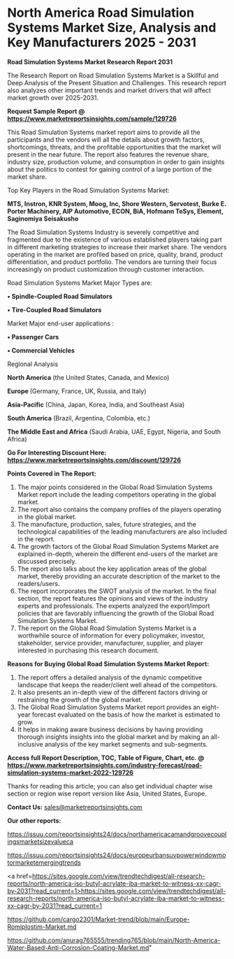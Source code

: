 # North America Road Simulation Systems Market Size, Analysis and Key Manufacturers 2025 - 2031

<strong>Road Simulation Systems Market Research Report 2031</strong>

The Research Report on Road Simulation Systems Market is a Skillful and Deep Analysis of the Present Situation and Challenges. This research report also analyzes other important trends and market drivers that will affect market growth over 2025-2031.

<strong>Request Sample Report @ <a href=https://www.marketreportsinsights.com/sample/129726>https://www.marketreportsinsights.com/sample/129726</a></strong>

This Road Simulation Systems market report aims to provide all the participants and the vendors will all the details about growth factors, shortcomings, threats, and the profitable opportunities that the market will present in the near future. The report also features the revenue share, industry size, production volume, and consumption in order to gain insights about the politics to contest for gaining control of a large portion of the market share.

Top Key Players in the Road Simulation Systems Market:

<strong>MTS, Instron, KNR System, Moog, Inc, Shore Western, Servotest, Burke E. Porter Machinery, AIP Automotive, ECON, BiA, Hofmann TeSys, Element, Saginomiya Seisakusho</strong>

The Road Simulation Systems Industry is severely competitive and fragmented due to the existence of various established players taking part in different marketing strategies to increase their market share. The vendors operating in the market are profiled based on price, quality, brand, product differentiation, and product portfolio. The vendors are turning their focus increasingly on product customization through customer interaction.

Road Simulation Systems Market Major Types are:

<strong>• Spindle-Coupled Road Simulators

• Tire-Coupled Road Simulators</strong>

Market Major end-user applications :

<strong>• Passenger Cars

• Commercial Vehicles</strong>

Regional Analysis

</u><strong><b>North America</b></strong> (the United States, Canada, and Mexico)

<strong><b>Europe </b></strong>(Germany, France, UK, Russia, and Italy)

<strong><b>Asia-Pacific</b></strong> (China, Japan, Korea, India, and Southeast Asia)

<strong><b>South America</b></strong> (Brazil, Argentina, Colombia, etc.)

<strong><b>The Middle East and Africa</b></strong> (Saudi Arabia, UAE, Egypt, Nigeria, and South Africa)

<strong>Go For Interesting Discount Here: <a href=https://www.marketreportsinsights.com/discount/129726>https://www.marketreportsinsights.com/discount/129726</a></strong>

<strong>Points Covered in The Report:</strong>
<ol>
  <li>The major points considered in the Global Road Simulation Systems Market report include the leading competitors operating in the global market.</li>
  <li>The report also contains the company profiles of the players operating in the global market.</li>
  <li>The manufacture, production, sales, future strategies, and the technological capabilities of the leading manufacturers are also included in the report.</li>
  <li>The growth factors of the Global Road Simulation Systems Market are explained in-depth, wherein the different end-users of the market are discussed precisely.</li>
  <li>The report also talks about the key application areas of the global market, thereby providing an accurate description of the market to the readers/users.</li>
  <li>The report incorporates the SWOT analysis of the market. In the final section, the report features the opinions and views of the industry experts and professionals. The experts analyzed the export/import policies that are favorably influencing the growth of the Global Road Simulation Systems Market.</li>
  <li>The report on the Global Road Simulation Systems Market is a worthwhile source of information for every policymaker, investor, stakeholder, service provider, manufacturer, supplier, and player interested in purchasing this research document.</li>
</ol>
<strong>Reasons for Buying Global Road Simulation Systems Market Report:</strong>

<ol>
  <li>The report offers a detailed analysis of the dynamic competitive landscape that keeps the reader/client well ahead of the competitors.</li>
  <li>It also presents an in-depth view of the different factors driving or restraining the growth of the global market.</li>
  <li>The Global Road Simulation Systems Market report provides an eight-year forecast evaluated on the basis of how the market is estimated to grow.</li>
  <li>It helps in making aware business decisions by having providing thorough insights insights into the global market and by making an all-inclusive analysis of the key market segments and sub-segments.</li>
</ol>
<strong>Access full Report Description, TOC, Table of Figure, Chart, etc. @ <a href=https://www.marketreportsinsights.com/industry-forecast/road-simulation-systems-market-2022-129726>https://www.marketreportsinsights.com/industry-forecast/road-simulation-systems-market-2022-129726</a></strong>


Thanks for reading this article; you can also get individual chapter wise section or region wise report version like Asia, United States, Europe.

<strong>Contact Us:</strong>
sales@marketreportsinsights.com

<strong>Our other reports:</strong>

<a href=https://issuu.com/reportsinsights24/docs/northamericacamandgroovecouplingsmarketsizevalueca>https://issuu.com/reportsinsights24/docs/northamericacamandgroovecouplingsmarketsizevalueca</a>

<a href=https://issuu.com/reportsinsights24/docs/europeurbansuvpowerwindowmotormarketemergingtrends>https://issuu.com/reportsinsights24/docs/europeurbansuvpowerwindowmotormarketemergingtrends</a>

<a href=https://sites.google.com/view/trendtechdigest/all-research-reports/north-america-iso-butyl-acrylate-iba-market-to-witness-xx-cagr-by-2031?read_current=1>https://sites.google.com/view/trendtechdigest/all-research-reports/north-america-iso-butyl-acrylate-iba-market-to-witness-xx-cagr-by-2031?read_current=1</a>

<a href=https://github.com/cargo2301/Market-trend/blob/main/Europe-Romiplostim-Market.md>https://github.com/cargo2301/Market-trend/blob/main/Europe-Romiplostim-Market.md</a>

<a href=https://github.com/anurag765555/trending765/blob/main/North-America-Water-Based-Anti-Corrosion-Coating-Market.md>https://github.com/anurag765555/trending765/blob/main/North-America-Water-Based-Anti-Corrosion-Coating-Market.md</a>"
